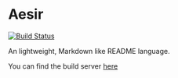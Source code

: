 # Aesir

[![Build Status](https://travis-ci.com/puntillol59/Aesir.svg?branch=main)](https://travis-ci.com/puntillol59/Aesir)

An lightweight, Markdown like README language.

You can find the build server [here](https://glitch.com/edit/#!/aesir-build?path=README.md%3A3%3A27)
